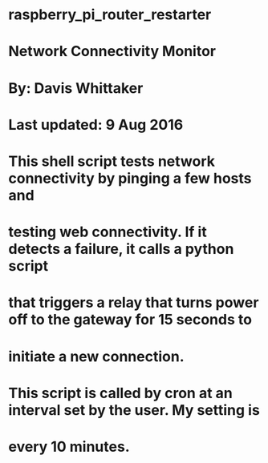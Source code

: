 # raspberry_pi_router_restarter

# Network Connectivity Monitor
# By: Davis Whittaker
# Last updated: 9 Aug 2016
#
# This shell script tests network connectivity by pinging a few hosts and 
# testing web connectivity.  If it detects a failure, it calls a python script
# that triggers a relay that turns power off to the gateway for 15 seconds to
# initiate a new connection.
# This script is called by cron at an interval set by the user.  My setting is
# every 10 minutes.
